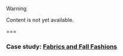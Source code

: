 > [!WARNING]
> Content is not yet available.

===

### Case study: <a href="markdown-viewer.html?file=04-lab/fabrics_and_fall_fashions.md" data-preview-link>Fabrics and Fall Fashions <i class="fa-solid fa-magnifying-glass"></i></a>


